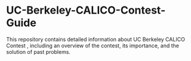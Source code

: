 # UC-Berkeley-CALICO-Contest-Guide
This repository contains detailed information about UC Berkeley CALICO Contest , including an overview of the contest, its importance, and the solution of past problems.
